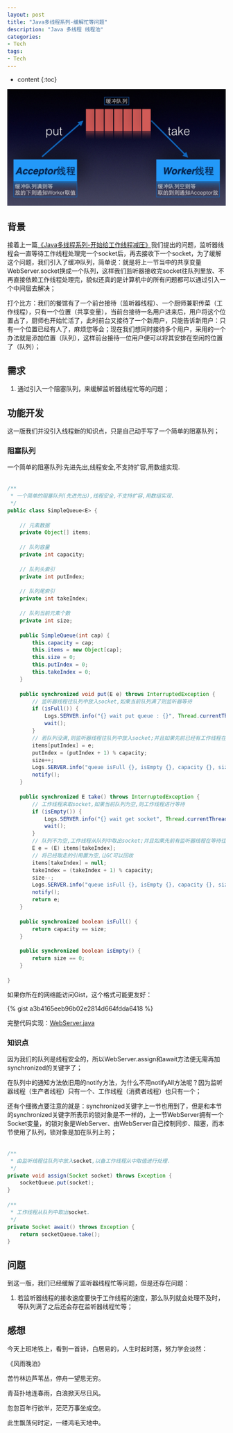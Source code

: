 ```yaml
---
layout: post
title: "Java多线程系列-缓解忙等问题"
description: "Java 多线程 线程池"
categories: 
- Tech
tags:
- Tech
---
```


* content
{:toc}

![Queue](/css/pics/2017-11-22-cache-queue.jpg)

## 背景

接着上一篇[《Java多线程系列-开始给工作线程减压》](http://www.longtask.net/2017/11/21/reduce-worker/)我们提出的问题，监听器线程会一直等待工作线程处理完一个socket后，再去接收下一个socket，为了缓解这个问题，我们引入了缓冲队列，简单说：就是将上一节当中的共享变量WebServer.socket换成一个队列，这样我们监听器接收完socket往队列里放、不再直接依赖工作线程处理完，貌似还真的是计算机中的所有问题都可以通过引入一个中间层去解决；

打个比方：我们的餐馆有了一个前台接待（监听器线程）、一个厨师兼职传菜（工作线程），只有一个位置（共享变量），当前台接待一名用户进来后，用户将这个位置占了，厨师也开始忙活了，此时前台又接待了一个新用户，只能告诉新用户：只有一个位置已经有人了，麻烦您等会；现在我们想同时接待多个用户，采用的一个办法就是添加位置（队列），这样前台接待一位用户便可以将其安排在空闲的位置了（队列）；

## 需求

1. 通过引入一个阻塞队列，来缓解监听器线程忙等的问题；

## 功能开发

这一版我们并没引入线程新的知识点，只是自己动手写了一个简单的阻塞队列；

### 阻塞队列

一个简单的阻塞队列:先进先出,线程安全,不支持扩容,用数组实现.

```Java

/**
 * 一个简单的阻塞队列(先进先出),线程安全,不支持扩容,用数组实现.
 */
public class SimpleQueue<E> {

    // 元素数据
    private Object[] items;

    // 队列容量
    private int capacity;

    // 队列头索引
    private int putIndex;

    // 队列尾索引
    private int takeIndex;

    // 队列当前元素个数
    private int size;

    public SimpleQueue(int cap) {
        this.capacity = cap;
        this.items = new Object[cap];
        this.size = 0;
        this.putIndex = 0;
        this.takeIndex = 0;
    }

    public synchronized void put(E e) throws InterruptedException {
        // 监听器线程往队列中放入socket,如果当前队列满了则监听器等待
        if (isFull()) {
            Logs.SERVER.info("{} wait put queue : {}", Thread.currentThread().getName(), e);
            wait();
        }
        // 若队列没满,则监听器线程往队列中放入socket;并且如果先前已经有工作线程在等待取数据,通知工作线程来取
        items[putIndex] = e;
        putIndex = (putIndex + 1) % capacity;
        size++;
        Logs.SERVER.info("queue isFull {}, isEmpty {}, capacity {}, size {}, takeIndex {}, putIndex {}", isFull(), isEmpty(), capacity, size, takeIndex, putIndex);
        notify();
    }

    public synchronized E take() throws InterruptedException {
        // 工作线程来取socket,如果当前队列为空,则工作线程进行等待
        if (isEmpty()) {
            Logs.SERVER.info("{} wait get socket", Thread.currentThread().getName());
            wait();
        }
        // 队列不为空,工作线程从队列中取出socket;并且如果先前有监听器线程在等待往队列中放数据,通知监听器线程放
        E e = (E) items[takeIndex];
        // 将已经取走的引用置为空,让GC可以回收
        items[takeIndex] = null;
        takeIndex = (takeIndex + 1) % capacity;
        size--;
        Logs.SERVER.info("queue isFull {}, isEmpty {}, capacity {}, size {}, takeIndex {}, putIndex {}", isFull(), isEmpty(), capacity, size, takeIndex, putIndex);
        notify();
        return e;
    }

    public synchronized boolean isFull() {
        return capacity == size;
    }

    public synchronized boolean isEmpty() {
        return size == 0;
    }

}

```
如果你所在的网络能访问Gist，这个格式可能更友好：

{% gist a3b4165eeb96b02e2814d664fdda6418 %}

完整代码实现：[WebServer.java](https://github.com/studyingsina/concurrency-programming-demo/blob/master/src/main/java/com/studying/concurrency/v4/WebServer.java)

### 知识点

因为我们的队列是线程安全的，所以WebServer.assign和await方法便无需再加synchronized的关键字了；

在队列中的通知方法依旧用的notify方法，为什么不用notifyAll方法呢？因为监听器线程（生产者线程）只有一个、工作线程（消费者线程）也只有一个；

还有个细微点要注意的就是：synchronized关键字上一节也用到了，但是和本节的synchronized关键字所表示的锁对象是不一样的，上一节WebServer拥有一个Socket变量，的锁对象是WebServer、由WebServer自己控制同步、阻塞，而本节使用了队列，锁对象是加在队列上的；

```Java

/**
 * 由监听线程往队列中放入socket,以备工作线程从中取值进行处理.
 */
private void assign(Socket socket) throws Exception {
    socketQueue.put(socket);
}

/**
 * 工作线程从队列中取出socket.
 */
private Socket await() throws Exception {
    return socketQueue.take();
}

```

## 问题

到这一版，我们已经缓解了监听器线程忙等问题，但是还存在问题：

1. 若监听器线程的接收速度要快于工作线程的速度，那么队列就会处理不及时，等队列满了之后还会存在监听器线程忙等；

## 感想

今天上班地铁上，看到一首诗，白居易的，人生时起时落，努力学会淡然：

《风雨晚泊》

苦竹林边芦苇丛，停舟一望思无穷。

青苔扑地连春雨，白浪掀天尽日风。

忽忽百年行欲半，茫茫万事坐成空。

此生飘荡何时定，一缕鸿毛天地中。
